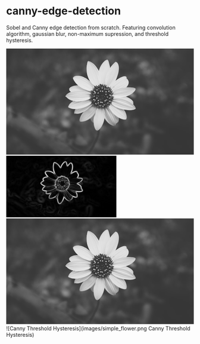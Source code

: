 # canny-edge-detection
Sobel and Canny edge detection from scratch. Featuring convolution algorithm, gaussian blur, non-maximum supression, and threshold hysteresis.

![original image](images/simple_flower.png)
![sobel output](images/sobel.png)
![Canny Thin Edges](images/simple_flower.png)
![Canny Threshold Hysteresis](images/simple_flower.png Canny Threshold Hysteresis)